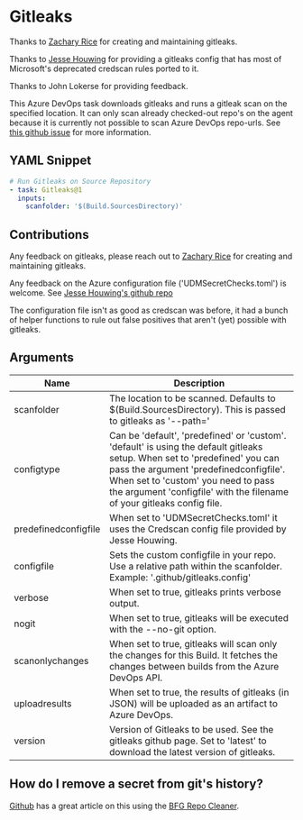 # Gitleaks

Thanks to [Zachary Rice](https://github.com/zricethezav) for creating and maintaining gitleaks.

Thanks to [Jesse Houwing](https://github.com/jessehouwing) for providing a gitleaks config that has most of Microsoft's deprecated credscan rules ported to it.

Thanks to John Lokerse for providing feedback.

This Azure DevOps task downloads gitleaks and runs a gitleak scan on the specified location. It can only scan already checked-out repo's on the agent because it is currently not possible to scan Azure DevOps repo-urls. See [this github issue](https://github.com/zricethezav/gitleaks/issues/440) for more information.

## YAML Snippet

```yaml
# Run Gitleaks on Source Repository
- task: Gitleaks@1
  inputs:
    scanfolder: '$(Build.SourcesDirectory)'
```

## Contributions

Any feedback on gitleaks, please reach out to [Zachary Rice](https://github.com/zricethezav) for creating and maintaining gitleaks.

Any feedback on the Azure configuration file ('UDMSecretChecks.toml') is welcome.
See [Jesse Houwing's github repo](https://github.com/jessehouwing/gitleaks-azure)

The configuration file isn't as good as credscan was before, it had a bunch of helper functions to rule out false positives that aren't (yet) possible with gitleaks.

## Arguments

| Name | Description |
|-|-|
| scanfolder | The location to be scanned. Defaults to $(Build.SourcesDirectory). This is passed to gitleaks as '--path=' |
| configtype | Can be 'default', 'predefined' or 'custom'. 'default' is using the default gitleaks setup. When set to 'predefined' you can pass the argument 'predefinedconfigfile'. When set to 'custom' you need to pass the argument 'configfile' with the filename of your gitleaks config file. |
| predefinedconfigfile | When set to 'UDMSecretChecks.toml' it uses the Credscan config file provided by Jesse Houwing. |
| configfile | Sets the custom configfile in your repo. Use a relative path within the scanfolder. Example: '.github/gitleaks.config' |
| verbose | When set to true, gitleaks prints verbose output. |
| nogit |  When set to true, gitleaks will be executed with the --no-git option. |
| scanonlychanges |  When set to true, gitleaks will scan only the changes for this Build. It fetches the changes between builds from the Azure DevOps API. |
| uploadresults | When set to true, the results of gitleaks (in JSON) will be uploaded as an artifact to Azure DevOps. |
| version | Version of Gitleaks to be used. See the gitleaks github page. Set to 'latest' to download the latest version of gitleaks. |

## How do I remove a secret from git's history?

[Github](https://docs.github.com/en/github/authenticating-to-github/removing-sensitive-data-from-a-repository) has a great article on this using the [BFG Repo Cleaner](https://rtyley.github.io/bfg-repo-cleaner/).

